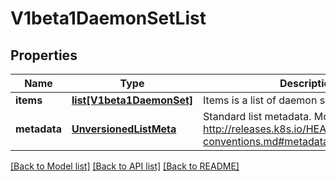 # V1beta1DaemonSetList

## Properties
Name | Type | Description | Notes
------------ | ------------- | ------------- | -------------
**items** | [**list[V1beta1DaemonSet]**](V1beta1DaemonSet.md) | Items is a list of daemon sets. | 
**metadata** | [**UnversionedListMeta**](UnversionedListMeta.md) | Standard list metadata. More info: http://releases.k8s.io/HEAD/docs/devel/api-conventions.md#metadata | [optional] 

[[Back to Model list]](../README.md#documentation-for-models) [[Back to API list]](../README.md#documentation-for-api-endpoints) [[Back to README]](../README.md)


